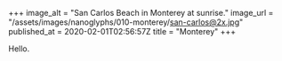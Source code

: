 +++
image_alt = "San Carlos Beach in Monterey at sunrise."
image_url = "/assets/images/nanoglyphs/010-monterey/san-carlos@2x.jpg"
published_at = 2020-02-01T02:56:57Z
title = "Monterey"
+++

Hello.
